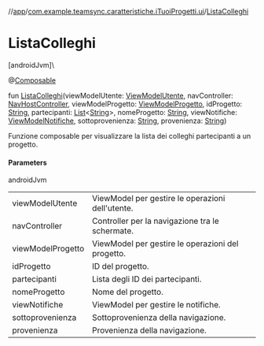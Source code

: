//[app](../../index.md)/[com.example.teamsync.caratteristiche.iTuoiProgetti.ui](index.md)/[ListaColleghi](-lista-colleghi.md)

# ListaColleghi

[androidJvm]\

@[Composable](https://developer.android.com/reference/kotlin/androidx/compose/runtime/Composable.html)

fun [ListaColleghi](-lista-colleghi.md)(viewModelUtente: [ViewModelUtente](../com.example.teamsync.caratteristiche.autentificazione.data.viewModel/-view-model-utente/index.md), navController: [NavHostController](https://developer.android.com/reference/kotlin/androidx/navigation/NavHostController.html), viewModelProgetto: [ViewModelProgetto](../com.example.teamsync.caratteristiche.iTuoiProgetti.data.viewModel/-view-model-progetto/index.md), idProgetto: [String](https://kotlinlang.org/api/latest/jvm/stdlib/kotlin/-string/index.html), partecipanti: [List](https://kotlinlang.org/api/latest/jvm/stdlib/kotlin.collections/-list/index.html)&lt;[String](https://kotlinlang.org/api/latest/jvm/stdlib/kotlin/-string/index.html)&gt;, nomeProgetto: [String](https://kotlinlang.org/api/latest/jvm/stdlib/kotlin/-string/index.html), viewNotifiche: [ViewModelNotifiche](../com.example.teamsync.caratteristiche.notifiche.data.viewModel/-view-model-notifiche/index.md), sottoprovenienza: [String](https://kotlinlang.org/api/latest/jvm/stdlib/kotlin/-string/index.html), provenienza: [String](https://kotlinlang.org/api/latest/jvm/stdlib/kotlin/-string/index.html))

Funzione composable per visualizzare la lista dei colleghi partecipanti a un progetto.

#### Parameters

androidJvm

| | |
|---|---|
| viewModelUtente | ViewModel per gestire le operazioni dell'utente. |
| navController | Controller per la navigazione tra le schermate. |
| viewModelProgetto | ViewModel per gestire le operazioni del progetto. |
| idProgetto | ID del progetto. |
| partecipanti | Lista degli ID dei partecipanti. |
| nomeProgetto | Nome del progetto. |
| viewNotifiche | ViewModel per gestire le notifiche. |
| sottoprovenienza | Sottoprovenienza della navigazione. |
| provenienza | Provenienza della navigazione. |
